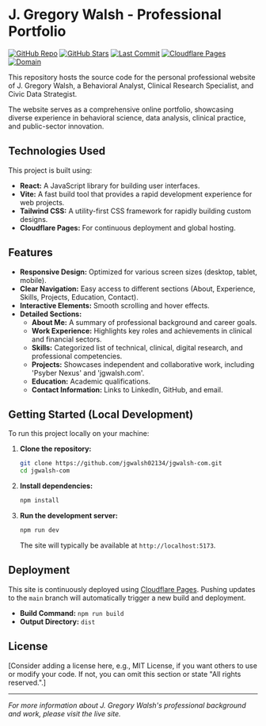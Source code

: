 # J. Gregory Walsh - Professional Portfolio

[![GitHub Repo](https://img.shields.io/badge/GitHub-jgwalsh--com-181717?logo=github&logoColor=white&style=flat-square)](https://github.com/jgwalsh02134/jgwalsh-com)
[![GitHub Stars](https://img.shields.io/github/stars/jgwalsh02134/jgwalsh-com?logo=github&style=flat-square)](https://github.com/jgwalsh02134/jgwalsh-com/stargazers)
[![Last Commit](https://img.shields.io/github/last-commit/jgwalsh02134/jgwalsh-com?logo=github&style=flat-square)](https://github.com/jgwalsh02134/jgwalsh-com/commits/main)
[![Cloudflare Pages](https://img.shields.io/badge/Hosted%20on-Cloudflare%20Pages-F38020?logo=cloudflare&logoColor=white&style=flat-square)](https://pages.cloudflare.com/)
[![Domain](https://img.shields.io/badge/Domain-jgwalsh.com-blue?logo=cloudflare&logoColor=white&style=flat-square)](https://jgwalsh.com)

This repository hosts the source code for the personal professional website of J. Gregory Walsh, a Behavioral Analyst, Clinical Research Specialist, and Civic Data Strategist.

The website serves as a comprehensive online portfolio, showcasing diverse experience in behavioral science, data analysis, clinical practice, and public-sector innovation.

## Technologies Used

This project is built using:

- **React:** A JavaScript library for building user interfaces.
- **Vite:** A fast build tool that provides a rapid development experience for web projects.
- **Tailwind CSS:** A utility-first CSS framework for rapidly building custom designs.
- **Cloudflare Pages:** For continuous deployment and global hosting.

## Features

- **Responsive Design:** Optimized for various screen sizes (desktop, tablet, mobile).
- **Clear Navigation:** Easy access to different sections (About, Experience, Skills, Projects, Education, Contact).
- **Interactive Elements:** Smooth scrolling and hover effects.
- **Detailed Sections:**
  - **About Me:** A summary of professional background and career goals.
  - **Work Experience:** Highlights key roles and achievements in clinical and financial sectors.
  - **Skills:** Categorized list of technical, clinical, digital research, and professional competencies.
  - **Projects:** Showcases independent and collaborative work, including 'Psyber Nexus' and 'jgwalsh.com'.
  - **Education:** Academic qualifications.
  - **Contact Information:** Links to LinkedIn, GitHub, and email.

## Getting Started (Local Development)

To run this project locally on your machine:

1. **Clone the repository:**

   ```bash
   git clone https://github.com/jgwalsh02134/jgwalsh-com.git
   cd jgwalsh-com
   ```

2. **Install dependencies:**

   ```bash
   npm install
   ```

3. **Run the development server:**

   ```bash
   npm run dev
   ```

   The site will typically be available at `http://localhost:5173`.

## Deployment

This site is continuously deployed using [Cloudflare Pages](https://pages.cloudflare.com/). Pushing updates to the `main` branch will automatically trigger a new build and deployment.

- **Build Command:** `npm run build`
- **Output Directory:** `dist`

## License

[Consider adding a license here, e.g., MIT License, if you want others to use or modify your code. If not, you can omit this section or state "All rights reserved.".]

---

*For more information about J. Gregory Walsh's professional background and work, please visit the live site.*
